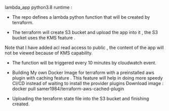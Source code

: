 lambda_app python3.8 runtime :

- The repo defines a lambda python function that will be created by terraform.

- The terraform will create S3 bucket and upload the app into it , the S3 bucket uses the KMS feature .

Note that I have added acl read access to public , the content of the app will not be viewed because of KMS capability.

- The function will be triggered every 10 minutes by cloudwatch event.

- Building My own Docker Image for terraform with a preinstalled aws plugin with caching feature .
  This feature will help in doing more speedy CI/CD instead of waiting to install the provider plugins
  Download image : docker pull samer1984/terraform-aws-cached-plugin

- Uploading the terraform state file into the S3 bucket and finishing created.
